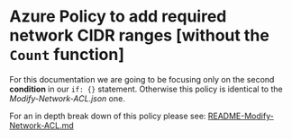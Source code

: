 # Azure Policy to add required network CIDR ranges [without the `Count` function]
For this documentation we are going to be focusing only on the second **condition** in our `if: {}` statement. Otherwise this policy is identical to the *Modify-Network-ACL.json* one.

For an in depth break down of this policy please see: [README-Modify-Network-ACL.md](https://github.com/Joshua-Donovan/Azure-Policy-Examples/blob/2866d8c7b90df53be78d06a38d0e17530d7b07bc/Microsoft.KeyVault/vaults/networkAcls/.ipRules/README-Modify-Network-ACL.md)

